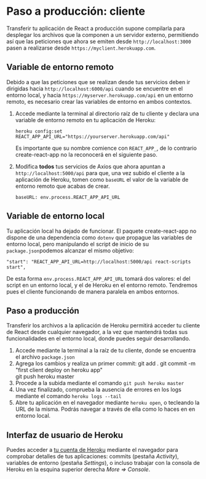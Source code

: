 

# Paso a producción: cliente

Transferir tu aplicación de React a producción supone compilarla para desplegar los archivos que la componen a un servidor externo, permitiendo así que las peticiones que ahora se emiten desde `http://localhost:3000` pasen a realizarse desde `https://myclient.herokuapp.com`.

## Variable de entorno remoto

Debido a que las peticiones que se realizan desde tus servicios deben ir dirigidas hacia `http://localhost:6000/api` cuando se encuentre en el entorno local, y hacia  `https://myserver.herokuapp.com/api` en un entorno remoto, es necesario crear las variables de entorno en ambos contextos.
 
1. Accede mediante la terminal al directorio raíz de tu cliente y declara una variable de entorno remoto en tu aplicación de Heroku:

       heroku config:set REACT_APP_API_URL="https://yourserver.herokuapp.com/api"

   Es importante que su nombre comience con `REACT_APP_`, de lo contrario create-react-app no la reconocerá en el siguiente paso. 
   
2.  Modifica **todos** tus servicios de Axios que ahora apuntan a `http://localhost:5000/api` para que, una vez subido el cliente a la aplicación de Heroku, tomen como `baseURL` el valor de la variable de entorno remoto que acabas de crear. 

        baseURL: env.process.REACT_APP_API_URL

## Variable de entorno local

Tu aplicación local ha dejado de funcionar. El paquete create-react-app no dispone de una dependencia como `dotenv` que propague las variables de entorno local, pero manipulando el script de inicio de su `package.json`podemos alcanzar el mismo objetivo:

    "start": "REACT_APP_API_URL=http://localhost:5000/api react-scripts start",  

De esta forma `env.process.REACT_APP_API_URL` tomará dos valores: el del script en un entorno local, y el de Heroku en el entorno remoto. Tendremos pues el cliente funcionando de manera paralela en ambos entornos.

## Paso a producción

Transferir los archivos a la aplicación de Heroku permitirá acceder tu cliente de React desde cualquier navegador, a la vez que mantendrá todas sus funcionalidades en el entorno local, donde puedes seguir desarrollando.

1. Accede mediante la terminal a la raíz de tu cliente, donde se encuentra el archivo `package.json`
2. Agrega los cambios y realiza un primer commit:
       git add .
       git commit -m "first client deploy on heroku app"  
       git push heroku master
3. Procede a la subida mediante el comando `git push heroku master`
4. Una vez finalizado, comprueba la ausencia de errores en los logs mediante el comando `heroku logs --tail`
5. Abre tu aplicación en el navegador mediante `heroku open`, o tecleando la URL de la misma. Podrás navegar a través de ella como lo haces en en entorno local.

## Interfaz de usuario de Heroku

Puedes acceder a [tu cuenta de Heroku](https://dashboard.heroku.com/apps) mediante el navegador para comprobar detalles de tus aplicaciones: commits (pestaña *Activity*), variables de entorno (pestaña *Settings*), o incluso trabajar con la consola de Heroku en la esquina superior derecha *More => Console*.
